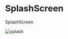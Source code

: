 # SplashScreen
SplashScreen


![splash](https://user-images.githubusercontent.com/53957770/74931003-57a79880-5411-11ea-9821-fd7a28f273ed.gif)
